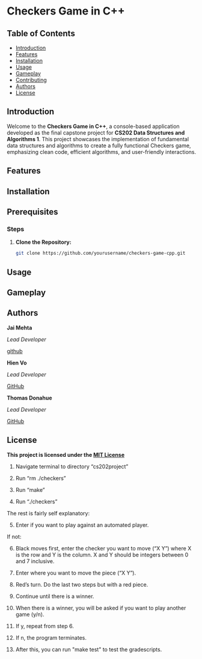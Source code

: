 # Checkers Game in C++

## Table of Contents
- [Introduction](#introduction)
- [Features](#features)
- [Installation](#installation)
- [Usage](#usage)
- [Gameplay](#gameplay)
- [Contributing](#contributing)
- [Authors](#authors)
- [License](#license)

## Introduction

Welcome to the **Checkers Game in C++**, a console-based application developed as the final capstone project for **CS202 Data Structures and Algorithms 1**. This project showcases the implementation of fundamental data structures and algorithms to create a fully functional Checkers game, emphasizing clean code, efficient algorithms, and user-friendly interactions.

## Features

## Installation 


## Prerequisites

### Steps
1. **Clone the Repository:**
   ```bash
   git clone https://github.com/yourusername/checkers-game-cpp.git

## Usage

## Gameplay

## Authors 

**Jai Mehta**

*Lead Developer*

[github](https://github.com/mehtajm)

**Hien Vo**

*Lead Developer*

[GitHub](https://github.com/HienVo22)

**Thomas Donahue**

*Lead Developer*

[GitHub](https://github.com/ThomasDonahue01)

## License
**This project is licensed under the [MIT License](https://mit-license.org)**

1. Navigate terminal to directory “cs202project”

2. Run “rm ./checkers” 

3. Run “make”

4. Run “./checkers”

The rest is fairly self explanatory:

5. Enter if you want to play against an automated player. 

If not:

6. Black moves first, enter the checker you want to move (“X Y”) where X is the row and Y is the column. X and Y should be integers between 0 and 7 inclusive.

7. Enter where you want to move the piece (“X Y”).

8. Red’s turn. Do the last two steps but with a red piece. 

9. Continue until there is a winner. 

10. When there is a winner, you will be asked if you want to play another game (y/n).

11. If y, repeat from step 6.

12. If n, the program terminates. 

13. After this, you can run "make test" to test the gradescripts.
